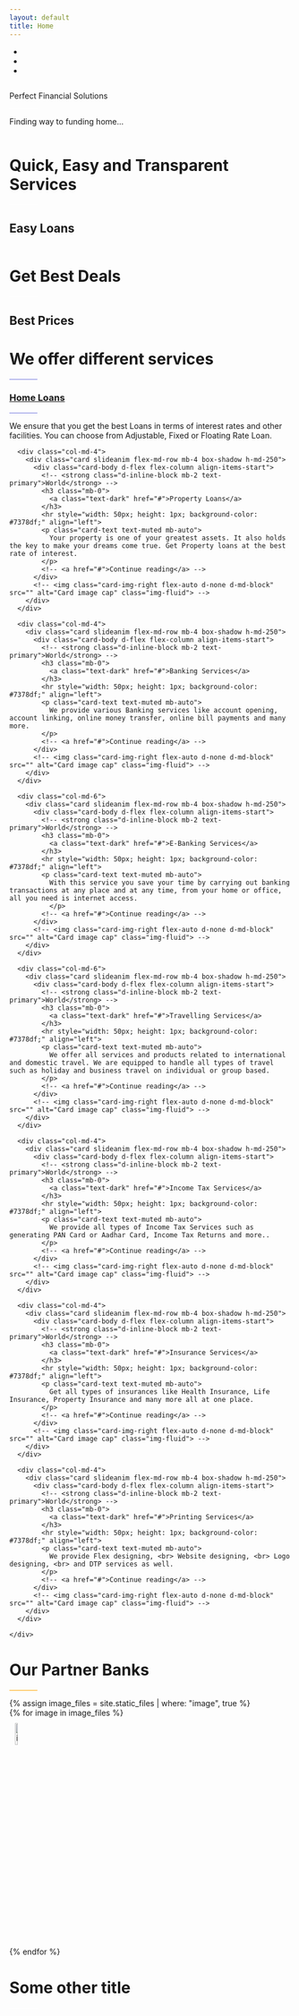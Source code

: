 ```yaml
---
layout: default
title: Home
---
```


<!-- <div class="parallax"></div> -->
<div id="demo" class="carousel carousel-fade" data-ride="carousel" data-interval="5000">

  <!-- Indicators -->
  <ul class="carousel-indicators">
    <li data-target="#demo" data-slide-to="0" class="active"></li>
    <li data-target="#demo" data-slide-to="1"></li>
    <li data-target="#demo" data-slide-to="2"></li>
  </ul>

  <!-- The slideshow -->
  <div role="listbox" class="carousel-inner embed-responsive embed-responsive-16by9">
    <div class="carousel-item active embed-responsive-item">
      <img src="{{ "public/images/header_one.jpg" | relative_url }}" alt="">
      <div class="carousel-caption h-80">
        <div class="row">
          <div class="col">
            <p class="times text-center animated zoomIn">Perfect Financial Solutions</p>
            <hr style="width: 50px; height: 1px; background-color: white;">
            <p class="times-small text-center animated zoomIn">Finding way to funding home...</p>
          </div>
        </div>
      </div>
    </div>
    <div class="carousel-item  embed-responsive-item">
      <img src="{{ "public/images/header_two.jpg" | relative_url }}" alt="">
      <div class="carousel-caption h-50 align-items-center justify-content-center">
        <h1 class="times animated zoomIn">Quick, Easy and Transparent Services</h1>
        <hr style="width: 50px; height: 1px; background-color: white;">
        <h2 class="times">Easy Loans</h2>
      </div>
    </div>
    <div class="carousel-item  embed-responsive-item">
      <img src="{{ "public/images/header_three.jpg" | relative_url }}" alt="">
      <div class="carousel-caption h-50 align-items-center justify-content-center">
        <h1 class="times animated zoomIn">Get Best Deals</h1>
        <hr style="width: 50px; height: 1px; background-color: white;">
        <h2 class="times">Best Prices</h2>
      </div>
    </div>
  </div>

  <!-- Left and right controls -->
  <a class="carousel-control-prev" href="#demo" data-slide="prev">
    <span class="carousel-control-prev-icon"></span>
  </a>
  <a class="carousel-control-next" href="#demo" data-slide="next">
    <span class="carousel-control-next-icon"></span>
  </a>
</div>

<div class="section">
  <div class="container">
    <div class="row">
      <div class="col text-center section-title">
        <h1 class="animated animated-zoomIn">We offer different services</h1>
        <hr style="width: 50px; height: 1px; background-color: #7378df">
      </div> <!-- ./col -->
    </div> <!-- ./row -->
    <div class="row" style="margin-top: 2%">
      <div class="col-md-4">
        <div class="card slideanim flex-md-row mb-4 box-shadow h-md-250">
          <div class="card-body d-flex flex-column align-items-start">
            <!-- <strong class="d-inline-block mb-2 text-primary">World</strong> -->
            <h3 class="mb-0">
              <a class="text-dark" href="#">Home Loans</a>
            </h3>
            <hr style="width: 50px; height: 1px; background-color: #7378df;" align="left">
            <p class="card-text text-muted mb-auto">
              We ensure that you get the best Loans in terms of interest rates and other facilities. You can choose from Adjustable, Fixed or Floating Rate Loan.
            </p>
            <!-- <a href="#">Continue reading</a> -->
          </div>
          <!-- <img class="card-img-right flex-auto d-none d-md-block" src="" alt="Card image cap" class="img-fluid"> -->
        </div>
      </div>

      <div class="col-md-4">
        <div class="card slideanim flex-md-row mb-4 box-shadow h-md-250">
          <div class="card-body d-flex flex-column align-items-start">
            <!-- <strong class="d-inline-block mb-2 text-primary">World</strong> -->
            <h3 class="mb-0">
              <a class="text-dark" href="#">Property Loans</a>
            </h3>
            <hr style="width: 50px; height: 1px; background-color: #7378df;" align="left">
            <p class="card-text text-muted mb-auto">
              Your property is one of your greatest assets. It also holds the key to make your dreams come true. Get Property loans at the best rate of interest.
            </p>
            <!-- <a href="#">Continue reading</a> -->
          </div>
          <!-- <img class="card-img-right flex-auto d-none d-md-block" src="" alt="Card image cap" class="img-fluid"> -->
        </div>
      </div>

      <div class="col-md-4">
        <div class="card slideanim flex-md-row mb-4 box-shadow h-md-250">
          <div class="card-body d-flex flex-column align-items-start">
            <!-- <strong class="d-inline-block mb-2 text-primary">World</strong> -->
            <h3 class="mb-0">
              <a class="text-dark" href="#">Banking Services</a>
            </h3>
            <hr style="width: 50px; height: 1px; background-color: #7378df;" align="left">
            <p class="card-text text-muted mb-auto">
              We provide various Banking services like account opening, account linking, online money transfer, online bill payments and many more.
            </p>
            <!-- <a href="#">Continue reading</a> -->
          </div>
          <!-- <img class="card-img-right flex-auto d-none d-md-block" src="" alt="Card image cap" class="img-fluid"> -->
        </div>
      </div>

      <div class="col-md-6">
        <div class="card slideanim flex-md-row mb-4 box-shadow h-md-250">
          <div class="card-body d-flex flex-column align-items-start">
            <!-- <strong class="d-inline-block mb-2 text-primary">World</strong> -->
            <h3 class="mb-0">
              <a class="text-dark" href="#">E-Banking Services</a>
            </h3>
            <hr style="width: 50px; height: 1px; background-color: #7378df;" align="left">
            <p class="card-text text-muted mb-auto">
              With this service you save your time by carrying out banking transactions at any place and at any time, from your home or office, all you need is internet access.
              </p>
            <!-- <a href="#">Continue reading</a> -->
          </div>
          <!-- <img class="card-img-right flex-auto d-none d-md-block" src="" alt="Card image cap" class="img-fluid"> -->
        </div>
      </div>

      <div class="col-md-6">
        <div class="card slideanim flex-md-row mb-4 box-shadow h-md-250">
          <div class="card-body d-flex flex-column align-items-start">
            <!-- <strong class="d-inline-block mb-2 text-primary">World</strong> -->
            <h3 class="mb-0">
              <a class="text-dark" href="#">Travelling Services</a>
            </h3>
            <hr style="width: 50px; height: 1px; background-color: #7378df;" align="left">
            <p class="card-text text-muted mb-auto">
              We offer all services and products related to international and domestic travel. We are equipped to handle all types of travel such as holiday and business travel on individual or group based.
            </p>
            <!-- <a href="#">Continue reading</a> -->
          </div>
          <!-- <img class="card-img-right flex-auto d-none d-md-block" src="" alt="Card image cap" class="img-fluid"> -->
        </div>
      </div>

      <div class="col-md-4">
        <div class="card slideanim flex-md-row mb-4 box-shadow h-md-250">
          <div class="card-body d-flex flex-column align-items-start">
            <!-- <strong class="d-inline-block mb-2 text-primary">World</strong> -->
            <h3 class="mb-0">
              <a class="text-dark" href="#">Income Tax Services</a>
            </h3>
            <hr style="width: 50px; height: 1px; background-color: #7378df;" align="left">
            <p class="card-text text-muted mb-auto">
              We provide all types of Income Tax Services such as generating PAN Card or Aadhar Card, Income Tax Returns and more..
            </p>
            <!-- <a href="#">Continue reading</a> -->
          </div>
          <!-- <img class="card-img-right flex-auto d-none d-md-block" src="" alt="Card image cap" class="img-fluid"> -->
        </div>
      </div>

      <div class="col-md-4">
        <div class="card slideanim flex-md-row mb-4 box-shadow h-md-250">
          <div class="card-body d-flex flex-column align-items-start">
            <!-- <strong class="d-inline-block mb-2 text-primary">World</strong> -->
            <h3 class="mb-0">
              <a class="text-dark" href="#">Insurance Services</a>
            </h3>
            <hr style="width: 50px; height: 1px; background-color: #7378df;" align="left">
            <p class="card-text text-muted mb-auto">
              Get all types of insurances like Health Insurance, Life Insurance, Property Insurance and many more all at one place.
            </p>
            <!-- <a href="#">Continue reading</a> -->
          </div>
          <!-- <img class="card-img-right flex-auto d-none d-md-block" src="" alt="Card image cap" class="img-fluid"> -->
        </div>
      </div>

      <div class="col-md-4">
        <div class="card slideanim flex-md-row mb-4 box-shadow h-md-250">
          <div class="card-body d-flex flex-column align-items-start">
            <!-- <strong class="d-inline-block mb-2 text-primary">World</strong> -->
            <h3 class="mb-0">
              <a class="text-dark" href="#">Printing Services</a>
            </h3>
            <hr style="width: 50px; height: 1px; background-color: #7378df;" align="left">
            <p class="card-text text-muted mb-auto">
              We provide Flex designing, <br> Website designing, <br> Logo designing, <br> and DTP services as well.
            </p>
            <!-- <a href="#">Continue reading</a> -->
          </div>
          <!-- <img class="card-img-right flex-auto d-none d-md-block" src="" alt="Card image cap" class="img-fluid"> -->
        </div>
      </div>

    </div>
  </div> <!-- ./container -->
</div>

<div class="section-dark">
  <div class="container">
    <div class="row">
      <div class="col text-center section-title">
        <h1 class="animated animated-zoomIn">Our Partner Banks</h1>
        <hr style="width: 50px; height: 1px; background-color: orange;">
      </div> <!-- ./col -->
    </div> <!-- ./row -->
    {% assign image_files = site.static_files | where: "image", true %}
    <div class="row equal">
      {% for image in image_files %}
        <div class="col-sm-2" style="padding:10px">
          <img style="height: 10%;" class="img-fluid" src="{{ site.baseurl }}{{ image.path }}" alt="image" />
        </div>
      {% endfor %}
    </div>
  </div> <!-- ./container -->
</div>

<div class="section">
  <div class="container">
    <div class="row">
      <div class="col text-center section-title">
        <h1 class="animated animated-zoomIn">Some other title</h1>
        <hr style="width: 50px; height: 1px; background-color: white;">
      </div> <!-- ./col -->
    </div> <!-- ./row -->
  </div> <!-- ./container -->
</div>

